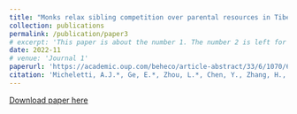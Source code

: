 ```yaml
---
title: "Monks relax sibling competition over parental resources in Tibetan populations."
collection: publications
permalink: /publication/paper3
# excerpt: 'This paper is about the number 1. The number 2 is left for future work.'
date: 2022-11
# venue: 'Journal 1'
paperurl: 'https://academic.oup.com/beheco/article-abstract/33/6/1070/6708494'
citation: 'Micheletti, A.J.*, Ge, E.*, Zhou, L.*, Chen, Y., Zhang, H., Du, J. et al. (2022). Religious celibacy brings inclusive fitness benefits. Proceedings of the Royal Society B, 289, 20220965.'
---
```

<!-- This paper is about the number 1. The number 2 is left for future work. -->

[Download paper here](http://shaylaYU.github.io/files/paper3.pdf)

<!-- Recommended citation: Your Name, You. (2009). "Paper Title Number 1." <i>Journal 1</i>. 1(1). -->